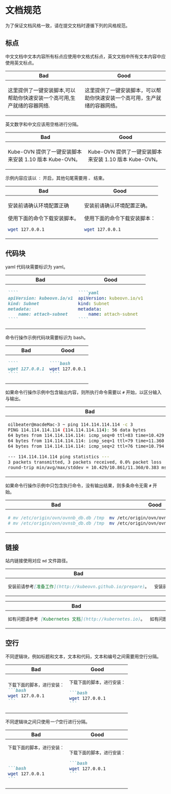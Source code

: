 # 文档规范

为了保证文档风格一致，请在提交文档时遵循下列的风格规范。

## 标点

中文文档中文本内容所有标点应使用中文格式标点，英文文档中所有文本内容中应使用英文标点。

<table>
<thead><tr><th>Bad</th><th>Good</th></tr></thead>
<tbody>
<tr><td>

这里提供了一键安装脚本,可以帮助你快速安装一个高可用,生产就绪的容器网络.

</td><td>

这里提供了一键安装脚本，可以帮助你快速安装一个高可用，生产就绪的容器网络。

</td></tr>
</tbody></table>

英文数字和中文应该用空格进行分隔。

<table>
<thead><tr><th>Bad</th><th>Good</th></tr></thead>
<tbody>
<tr><td>

Kube-OVN 提供了一键安装脚本来安装 1.10 版本 Kube-OVN。

</td><td>

Kube-OVN 提供了一键安装脚本来安装 1.10 版本 Kube-OVN。

</td></tr>
</tbody></table>

示例内容应该以 `：` 开启，其他句尾需要用 `。` 结束。

<table>
<thead><tr><th>Bad</th><th>Good</th></tr></thead>
<tbody>
<tr><td>

安装前请确认环境配置正确

使用下面的命令下载安装脚本。

```bash
wget 127.0.0.1
```

</td><td>

安装前请确认环境配置正确。

使用下面的命令下载安装脚本：

```bash
wget 127.0.0.1
```

</td></tr>
</tbody></table>

## 代码块

yaml 代码块需要标识为 yaml。

<table>
<thead><tr><th>Bad</th><th>Good</th></tr></thead>
<tbody>
<tr><td>

`````markdown
````
apiVersion: kubeovn.io/v1
kind: Subnet
metadata:
    name: attach-subnet
````
`````

</td><td>

`````markdown
````yaml
apiVersion: kubeovn.io/v1
kind: Subnet
metadata:
    name: attach-subnet
````
`````

</td></tr>
</tbody></table>

命令行操作示例代码块需要标识为 bash。

<table>
<thead><tr><th>Bad</th><th>Good</th></tr></thead>
<tbody>
<tr><td>

`````markdown
````
wget 127.0.0.1
````
`````

</td><td>

`````markdown
````bash
wget 127.0.0.1
````
`````

</td></tr>
</tbody></table>

如果命令行操作示例中包含输出内容，则所执行命令需要以 `#` 开始，以区分输入与输出。

<table>
<thead><tr><th>Bad</th><th>Good</th></tr></thead>
<tbody>
<tr><td>

```bash
oilbeater@macdeMac-3 ~ ping 114.114.114.114 -c 3
PING 114.114.114.114 (114.114.114.114): 56 data bytes
64 bytes from 114.114.114.114: icmp_seq=0 ttl=83 time=10.429 ms
64 bytes from 114.114.114.114: icmp_seq=1 ttl=79 time=11.360 ms
64 bytes from 114.114.114.114: icmp_seq=2 ttl=76 time=10.794 ms

--- 114.114.114.114 ping statistics ---
3 packets transmitted, 3 packets received, 0.0% packet loss
round-trip min/avg/max/stddev = 10.429/10.861/11.360/0.383 ms
```

</td><td>

```bash
# ping 114.114.114.114 -c 3
PING 114.114.114.114 (114.114.114.114): 56 data bytes
64 bytes from 114.114.114.114: icmp_seq=0 ttl=83 time=10.429 ms
64 bytes from 114.114.114.114: icmp_seq=1 ttl=79 time=11.360 ms
64 bytes from 114.114.114.114: icmp_seq=2 ttl=76 time=10.794 ms

--- 114.114.114.114 ping statistics ---
3 packets transmitted, 3 packets received, 0.0% packet loss
round-trip min/avg/max/stddev = 10.429/10.861/11.360/0.383 ms
```

</td></tr>
</tbody></table>

如果命令行操作示例中只包含执行命令，没有输出结果，则多条命令无需 `#` 开始。

<table>
<thead><tr><th>Bad</th><th>Good</th></tr></thead>
<tbody>
<tr><td>

```bash
# mv /etc/origin/ovn/ovnnb_db.db /tmp
# mv /etc/origin/ovn/ovnsb_db.db /tmp
```

</td><td>

```bash
mv /etc/origin/ovn/ovnnb_db.db /tmp
mv /etc/origin/ovn/ovnsb_db.db /tmp
```

</td></tr>
</tbody></table>

## 链接

站内链接使用对应 `md` 文件路径。

<table>
<thead><tr><th>Bad</th><th>Good</th></tr></thead>
<tbody>
<tr><td>

```markdown
安装前请参考[准备工作](http://kubeovn.github.io/prepare)。
```

</td><td>

```markdown
安装前请参考[准备工作](./prepare.md)。
```

</td></tr>
</tbody></table>

<table>
<thead><tr><th>Bad</th><th>Good</th></tr></thead>
<tbody>
<tr><td>

```markdown
如有问题请参考 [Kubernetes 文档](http://kubernetes.io)。
```

</td><td>

```markdown
如有问题请参考 [Kubernetes 文档](http://kubernetes.io){: target="_blank" }。
```

</td></tr>
</tbody></table>

## 空行

不同逻辑块，例如标题和文本，文本和代码，文本和编号之间需要用空行分隔。

<table>
<thead><tr><th>Bad</th><th>Good</th></tr></thead>
<tbody>
<tr><td>

````markdown
下载下面的脚本，进行安装：
```bash
wget 127.0.0.1
```
````

</td><td>

````markdown
下载下面的脚本，进行安装：

```bash
wget 127.0.0.1
```
````

</td></tr>
</tbody></table>

不同逻辑块之间只使用*一个*空行进行分隔。

<table>
<thead><tr><th>Bad</th><th>Good</th></tr></thead>
<tbody>
<tr><td>

````markdown
下载下面的脚本，进行安装：



```bash
wget 127.0.0.1
```
````

</td><td>

````markdown
下载下面的脚本，进行安装：

```bash
wget 127.0.0.1
```
````

</td></tr>
</tbody></table>
